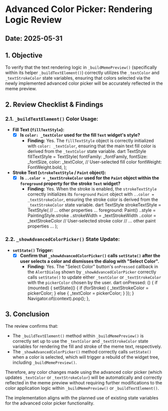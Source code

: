 # Advanced Color Picker: Rendering Logic Review

## Date: 2025-05-31

## 1. Objective
To verify that the text rendering logic in `_buildMemePreview()` (specifically within its helper `_buildTextElement()`) correctly utilizes the `_textColor` and `_textStrokeColor` state variables, ensuring that colors selected via the newly implemented advanced color picker will be accurately reflected in the meme preview.

## 2. Review Checklist & Findings

### 2.1. `_buildTextElement()` Color Usage:

*   **Fill Text (`fillTextStyle`):**
    *   [x] **Is `color: _textColor` used for the fill `Text` widget's style?**
        *   **Finding:** Yes. The `fillTextStyle` object is correctly initialized with `color: _textColor`, ensuring that the main text fill color is derived from the `_textColor` state variable.
        dart
        TextStyle fillTextStyle = TextStyle(
          fontFamily: _fontFamily,
          fontSize: _fontSize,
          color: _textColor, // User-selected fill color
          fontWeight: FontWeight.bold, 
        );
        

*   **Stroke Text (`strokeTextStyle` / `Paint` object):**
    *   [x] **Is `..color = _textStrokeColor` used for the `Paint` object within the `foreground` property for the stroke `Text` widget?**
        *   **Finding:** Yes. When the stroke is enabled, the `strokeTextStyle` correctly initializes its `foreground` `Paint` object with `..color = _textStrokeColor`, ensuring the stroke color is derived from the `_textStrokeColor` state variable.
        dart
        TextStyle strokeTextStyle = TextStyle(
          // ... other properties ...
          foreground: Paint()
            ..style = PaintingStyle.stroke
            ..strokeWidth = _textStrokeWidth
            ..color = _textStrokeColor // User-selected stroke color
            // ... other paint properties ...
        );
        

### 2.2. `_showAdvancedColorPicker()` State Update:

*   **`setState()` Trigger:**
    *   [x] **Confirm that `_showAdvancedColorPicker()` calls `setState()` after the user selects a color and dismisses the dialog with "Select Color".**
        *   **Finding:** Yes. The "Select Color" button's `onPressed` callback in the `AlertDialog` shown by `_showAdvancedColorPicker` correctly calls `setState()` to update either `_textColor` or `_textStrokeColor` with the `pickerColor` chosen by the user.
        dart
        onPressed: () {
          if (mounted) { 
            setState(() {
              if (forStroke) {
                _textStrokeColor = pickerColor;
              } else {
                _textColor = pickerColor;
              }
            });
          }
          Navigator.of(context).pop(); 
        },
        

## 3. Conclusion
The review confirms that:
*   The `_buildTextElement()` method within `_buildMemePreview()` is correctly set up to use the `_textColor` and `_textStrokeColor` state variables for rendering the fill and stroke of the meme text, respectively.
*   The `_showAdvancedColorPicker()` method correctly calls `setState()` when a color is selected, which will trigger a rebuild of the widget tree, including `_buildMemePreview()`.

Therefore, any color changes made using the advanced color picker (which updates `_textColor` or `_textStrokeColor`) will be automatically and correctly reflected in the meme preview without requiring further modifications to the color application logic within `_buildMemePreview()` or `_buildTextElement()`.

The implementation aligns with the planned use of existing state variables for the advanced color picker functionality.

